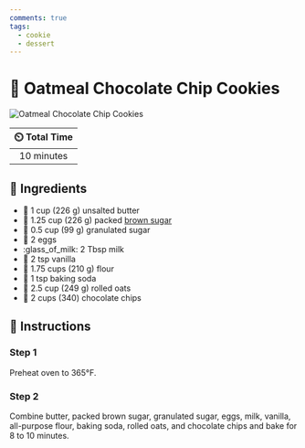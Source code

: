 ```yaml
---
comments: true
tags:
  - cookie
  - dessert
---
```

# :cookie: Oatmeal Chocolate Chip Cookies

![Oatmeal Chocolate Chip Cookies](../assets/images/oatmeal-chocolate-chip-cookies.jpg)

| :timer_clock: Total Time |
|:-----------------------: |
| 10 minutes |

## :salt: Ingredients

- :butter: 1 cup (226 g) unsalted butter
- :maple_leaf: 1.25 cup (226 g) packed [brown sugar][1]
- :candy: 0.5 cup (99 g) granulated sugar
- :egg: 2 eggs
- :glass_of_milk: 2 Tbsp milk
- :icecream: 2 tsp vanilla
- :ear_of_rice: 1.75 cups (210 g) flour
- :cup_with_straw: 1 tsp baking soda
- :ear_of_rice: 2.5 cup (249 g) rolled oats
- :chocolate_bar: 2 cups (340) chocolate chips

## :pencil: Instructions

### Step 1

Preheat oven to 365°F.

### Step 2

Combine butter, packed brown sugar, granulated sugar, eggs, milk, vanilla, all-purpose flour, baking soda, rolled oats,
and chocolate chips and bake for 8 to 10 minutes.

[1]: <../ingredients/brown-sugar.md>
